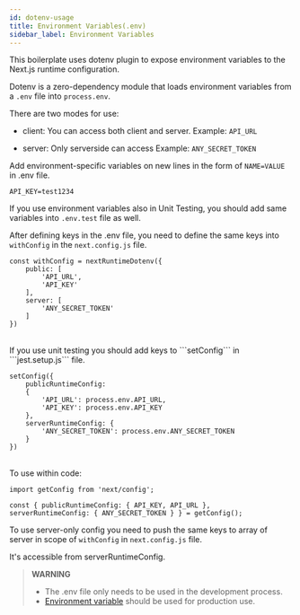 ```yaml
---
id: dotenv-usage
title: Environment Variables(.env)
sidebar_label: Environment Variables
---
```




This boilerplate uses dotenv plugin to expose environment variables to the Next.js runtime configuration.

Dotenv is a zero-dependency module that loads environment variables from a `.env` file into `process.env`.


There are two modes for use:

- client: You can access both client and server.
Example:  `API_URL`

- server: Only serverside can access
Example: `ANY_SECRET_TOKEN`

Add environment-specific variables on new lines in the form of `NAME=VALUE` in .env file.

```
API_KEY=test1234
```
 If you use environment variables also in Unit Testing, you should add same variables into `.env.test` file as well.

 After defining keys in the .env file, you need to define the same keys into `withConfig` in the `next.config.js` file.
<br>

```
const withConfig = nextRuntimeDotenv({
	public: [
		'API_URL',
		'API_KEY'
	],
	server: [
		'ANY_SECRET_TOKEN'
	]
})
```
<br>
If you use unit testing you should add keys to ```setConfig``` in ```jest.setup.js``` file.

```
setConfig({
	publicRuntimeConfig:
	{
		'API_URL': process.env.API_URL,
		'API_KEY': process.env.API_KEY
	},
	serverRuntimeConfig: {
		'ANY_SECRET_TOKEN': process.env.ANY_SECRET_TOKEN
	}
})
```
<br>
To use within code:

```
import getConfig from 'next/config';

const { publicRuntimeConfig: { API_KEY, API_URL },  serverRuntimeConfig: { ANY_SECRET_TOKEN } } = getConfig();
````

To use server-only config you need to push the same keys to array of server in scope of `withConfig` in  `next.config.js` file.

It's accessible from serverRuntimeConfig.

> **WARNING**
>- The .env file only needs to be used in the development process.
>- [Environment variable](https://en.wikipedia.org/wiki/Environment_variable) should be used for production use.
